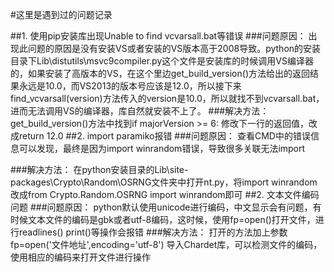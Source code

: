 #这里是遇到过的问题记录

##1. 使用pip安装库出现Unable to find vcvarsall.bat等错误
###问题原因：
  出现此问题的原因是没有安装VS或者安装的VS版本高于2008导致。python的安装目录下Lib\distutils\msvc9compiler.py这个文件是安装库的时候调用VS编译器的，如果安装了高版本的VS，在这个里边get_build_version()方法给出的返回结果永远是10.0，而VS2013的版本号应该是12.0，所以接下来find_vcvarsall(version)方法传入的version是10.0，所以就找不到vcvarsall.bat，进而无法调用VS的编译器，库自然就安装不上了。
###解决方法：
  get_build_version()方法中找到if majorVersion >= 6: 修改下一行的返回值，改成return 12.0
##2. import paramiko报错
###问题原因：
  查看CMD中的错误信息可以发现，最终是因为import winrandom错误，导致很多关联无法import
     
###解决方法：
  在python安装目录的Lib\site-packages\Crypto\Random\OSRNG文件夹中打开nt.py，将import winrandom改成from Crypto.Random.OSRNG import winrandom即可
##2. 文本文件编码问题
###问题原因：
    python默认使用unicode进行编码，中文显示会有问题，有时候文本文件的编码是gbk或者utf-8编码，这时候，使用fp=open()打开文件，进行readlines() print()等操作会报错
###解决方法：
    打开的方法加上参数fp=open('文件地址',encoding='utf-8')
    导入Chardet库，可以检测文件的编码，使用相应的编码来打开文件进行操作
